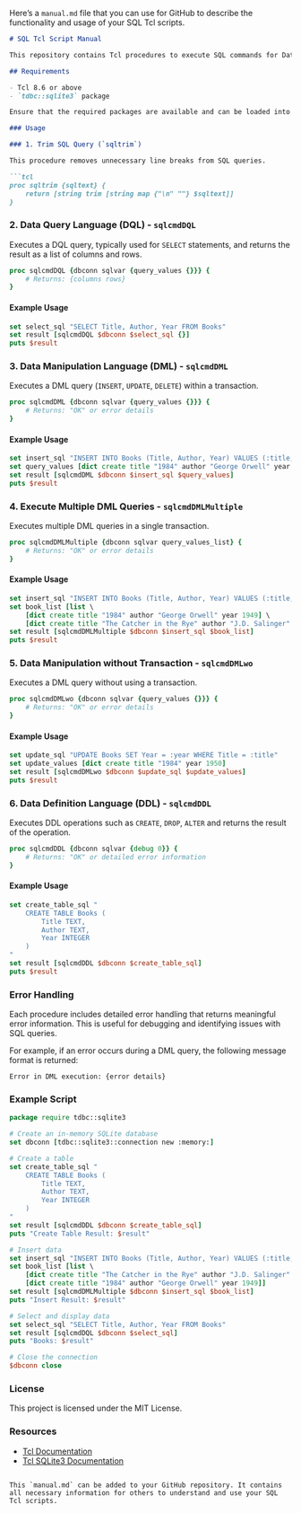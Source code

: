 Here’s a `manual.md` file that you can use for GitHub to describe the functionality and usage of your SQL Tcl scripts.

```markdown
# SQL Tcl Script Manual

This repository contains Tcl procedures to execute SQL commands for Data Query Language (DQL), Data Manipulation Language (DML), and Data Definition Language (DDL) operations using the `tdbc::sqlite3` package. The scripts provide functionality for interacting with a SQLite database in an efficient and structured manner.

## Requirements

- Tcl 8.6 or above
- `tdbc::sqlite3` package

Ensure that the required packages are available and can be loaded into your Tcl environment. You can install Tcl and required packages via your system's package manager or from the [Tcl website](https://www.tcl.tk/software/tcltk/).

### Usage

### 1. Trim SQL Query (`sqltrim`)

This procedure removes unnecessary line breaks from SQL queries.

```tcl
proc sqltrim {sqltext} {
    return [string trim [string map {"\n" ""} $sqltext]]
}
```

### 2. Data Query Language (DQL) - `sqlcmdDQL`

Executes a DQL query, typically used for `SELECT` statements, and returns the result as a list of columns and rows.

```tcl
proc sqlcmdDQL {dbconn sqlvar {query_values {}}} {
    # Returns: {columns rows}
}
```

#### Example Usage

```tcl
set select_sql "SELECT Title, Author, Year FROM Books"
set result [sqlcmdDQL $dbconn $select_sql {}]
puts $result
```

### 3. Data Manipulation Language (DML) - `sqlcmdDML`

Executes a DML query (`INSERT`, `UPDATE`, `DELETE`) within a transaction.

```tcl
proc sqlcmdDML {dbconn sqlvar {query_values {}}} {
    # Returns: "OK" or error details
}
```

#### Example Usage

```tcl
set insert_sql "INSERT INTO Books (Title, Author, Year) VALUES (:title, :author, :year)"
set query_values [dict create title "1984" author "George Orwell" year 1949]
set result [sqlcmdDML $dbconn $insert_sql $query_values]
puts $result
```

### 4. Execute Multiple DML Queries - `sqlcmdDMLMultiple`

Executes multiple DML queries in a single transaction.

```tcl
proc sqlcmdDMLMultiple {dbconn sqlvar query_values_list} {
    # Returns: "OK" or error details
}
```

#### Example Usage

```tcl
set insert_sql "INSERT INTO Books (Title, Author, Year) VALUES (:title, :author, :year)"
set book_list [list \
    [dict create title "1984" author "George Orwell" year 1949] \
    [dict create title "The Catcher in the Rye" author "J.D. Salinger" year 1951]]
set result [sqlcmdDMLMultiple $dbconn $insert_sql $book_list]
puts $result
```

### 5. Data Manipulation without Transaction - `sqlcmdDMLwo`

Executes a DML query without using a transaction.

```tcl
proc sqlcmdDMLwo {dbconn sqlvar {query_values {}}} {
    # Returns: "OK" or error details
}
```

#### Example Usage

```tcl
set update_sql "UPDATE Books SET Year = :year WHERE Title = :title"
set update_values [dict create title "1984" year 1950]
set result [sqlcmdDMLwo $dbconn $update_sql $update_values]
puts $result
```

### 6. Data Definition Language (DDL) - `sqlcmdDDL`

Executes DDL operations such as `CREATE`, `DROP`, `ALTER` and returns the result of the operation.

```tcl
proc sqlcmdDDL {dbconn sqlvar {debug 0}} {
    # Returns: "OK" or detailed error information
}
```

#### Example Usage

```tcl
set create_table_sql "
    CREATE TABLE Books (
        Title TEXT,
        Author TEXT,
        Year INTEGER
    )
"
set result [sqlcmdDDL $dbconn $create_table_sql]
puts $result
```

### Error Handling

Each procedure includes detailed error handling that returns meaningful error information. This is useful for debugging and identifying issues with SQL queries.

For example, if an error occurs during a DML query, the following message format is returned:

```
Error in DML execution: {error details}
```

### Example Script

```tcl
package require tdbc::sqlite3

# Create an in-memory SQLite database
set dbconn [tdbc::sqlite3::connection new :memory:]

# Create a table
set create_table_sql "
    CREATE TABLE Books (
        Title TEXT,
        Author TEXT,
        Year INTEGER
    )
"
set result [sqlcmdDDL $dbconn $create_table_sql]
puts "Create Table Result: $result"

# Insert data
set insert_sql "INSERT INTO Books (Title, Author, Year) VALUES (:title, :author, :year)"
set book_list [list \
    [dict create title "The Catcher in the Rye" author "J.D. Salinger" year 1951] \
    [dict create title "1984" author "George Orwell" year 1949]]
set result [sqlcmdDMLMultiple $dbconn $insert_sql $book_list]
puts "Insert Result: $result"

# Select and display data
set select_sql "SELECT Title, Author, Year FROM Books"
set result [sqlcmdDQL $dbconn $select_sql]
puts "Books: $result"

# Close the connection
$dbconn close
```

### License

This project is licensed under the MIT License.

### Resources

- [Tcl Documentation](https://www.tcl.tk/doc/)
- [Tcl SQLite3 Documentation](https://www.tcl.tk/man/tcl8.6/TdbcSqlite3/contents.htm)

```

This `manual.md` can be added to your GitHub repository. It contains all necessary information for others to understand and use your SQL Tcl scripts.
